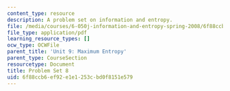 ```yaml
---
content_type: resource
description: A problem set on information and entropy.
file: /media/courses/6-050j-information-and-entropy-spring-2008/6f88ccb6ef92e1e1253cbd0f8151e579_MIT6_050JS08_ps_08.pdf
file_type: application/pdf
learning_resource_types: []
ocw_type: OCWFile
parent_title: 'Unit 9: Maximum Entropy'
parent_type: CourseSection
resourcetype: Document
title: Problem Set 8
uid: 6f88ccb6-ef92-e1e1-253c-bd0f8151e579
---
```

